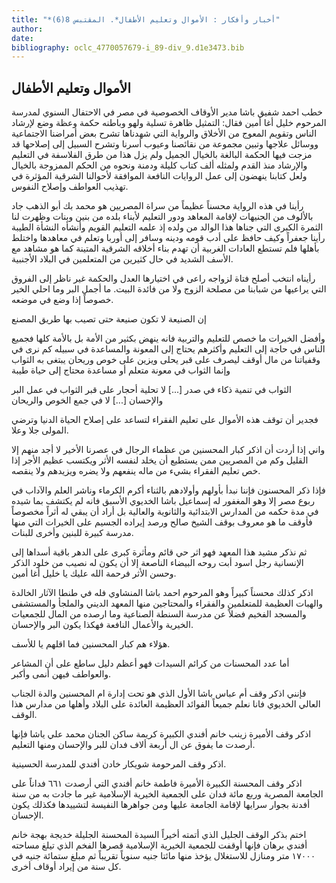 ```yaml
---
title: "*أخبار وأفكار : الأموال وتعليم الأطفال*. المقتبس 8(6)"
author: 
date: 
bibliography: oclc_4770057679-i_89-div_9.d1e3473.bib
---
```




##  الأموال وتعليم الأطفال 


 خطب احمد شفيق باشا مدير الأوقاف الخصوصية في مصر في الاحتفال السنوي لمدرسة المرحوم خليل أغا أمين فقال: التمثيل ظاهرة تسلية ولهو وباطنه حكمة وعظة وضع لإرشاد الناس وتقويم المعوج من الأخلاق والرواية التي شهدناها تشرح بعض أمراضنا الاجتماعية ووسائل علاجها وتبين مجموعة من نقائصنا وعيوب أسرنا وتشرح السبيل إلى إصلاحها قد مزجت فيها الحكمة البالغة بالخيال الجميل ولم يزل هذا من طرق الفلاسفة في التعليم والإرشاد منذ القدم ولمثله  ألف  كتاب كليلة ودمنة ونحوه من الحكم الممزوجة بالخيال ولعل كتابنا ينهضون إلى عمل الروايات النافعة الموافقة لأحوالنا الشرقية المؤثرة في تهذيب العواطف وإصلاح النفوس. 

 رأينا في هذه الرواية محسناً عظيماً من سراة المصريين هو محمد بك أبو الذهب جاد بالألوف من الجنيهات لإقامة المعاهد ودور التعليم لأبناء بلده من بنين وبنات وظهرت لنا الثمرة الكبرى التي جناها هذا الوالد من ولده إذ علمه التعليم القويم وأنشأه النشأة الطيبة رأينا جعفراً وكيف حافظ على أدب قومه ودينه وسافر إلى أوربا وتعلم في معاهدها واختلط بأهلها فلم تستطع العادات الغربية أن تهدم بناء أخلاقه الشرقية المتينة كما هو مشاهد مع الأسف الشديد في حال كثيرين من المتعلمين في البلاد الأجنبية. 

 رأيناه انتخب أصلح فتاة لزواجه راعى في اختيارها العدل والحكمة غير ناظر إلى الفروق التي يراعيها من شبابنا من مصلحة الزوج ولا من فائدة البيت. ما أجمل البر وما احلي الخير خصوصاً إذا وضع في موضعه. 

 إن الصنيعة لا تكون صنيعة   حتى تصيب بها طريق المصنع  

 وأفضل الخيرات ما خصص للتعليم والتربية فانه ينهض بكثير من الأمة بل بالأمة كلها فجميع الناس في حاجة إلى التعليم وأكثرهم يحتاج إلى المعونة والمساعدة في سبيله كم نرى في وقفياتنا من مال أوقف ليصرف على قبر يحلى ويزين على خوص وريحان يبتغى به الثواب وإنما الثواب في معونة متعلم أو مساعدة محتاج إلى حياة طيبة 

 الثواب في تنمية ذكاء في صدر  [...]  لا تحلية أحجار على قبر   الثواب في عمل البر والإحسان  [...]  لا في جمع الخوص والريحان 

 فجدير أن توقف هذه الأموال على تعليم الفقراء لتساعد على إصلاح الحياة الدنيا وترضي المولى جلا وعلا. 

 واني إذا أردت أن اذكر كبار المحسنين من عظماء الرجال في عصرنا الأخير لا أجد منهم إلا القليل وكم من المصريين ممن يستطيع أن يخلد لنفسه الأثر ويكتسب عظيم الأجر إذا خص تعليم الفقراء بشيء من ماله ينفعهم ولا يضره ويزيدهم ولا ينقصه. 

 فإذا ذكر المحسنون فإننا نبدأ بأولهم وأولادهم بالثناء أكرم الكرماء وناشر العلم والآداب في ربوع مصر إلا وهو المغفور له إسماعيل باشا الخديوي الأسبق فانه لم يكتشف بما شيده في مدة حكمه من المدارس الابتدائية والثانوية والعالية بل أراد أن يبقي له أثراً مخصوصاً فأوقف ما هو معروف بوقف الشيخ صالح ورصد إيراده الجسيم على الخيرات التي منها مدرسة كبيرة للبنين وأخرى للبنات. 

 ثم نذكر مشيد هذا المعهد فهو اثر حي قائم ومأثرة كبرى على الدهر باقية أسداها إلى الإنسانية رجل اسود أبت روحه البيضاء الناصعة إلا أن يكون له نصيب من خلود الذكر وحسن الأثر فرحمة الله عليك يا خليل أغا أمين. 

 اذكر كذلك محسناً كبيراً وهو المرحوم احمد باشا المنشاوي فله في طنطا الآثار الخالدة والهبات العظيمة للمتعلمين والفقراء والمحتاجين منها المعهد الديني والملجأ والمستشفى والمسجد الفخيم فضلاً عن مدرسة السنطة الصناعية وما ارصده من المال للجمعيات الخيرية والأعمال النافعة فهكذا يكون البر والإحسان. 

 هؤلاء هم كبار المحسنين فما اقلهم يا للأسف. 

 أما عدد المحسنات من كرائم السيدات فهو أعظم دليل ساطع على أن المشاعر والعواطف فيهن أنمى وأكبر. 

 فإنني اذكر وقف أم عباس باشا الأول الذي هو تحت إدارة ام المحسنين والدة الجناب العالي الخديوي فانا نعلم جميعاً الفوائد العظيمة العائدة على البلاد وأهلها من مدارس هذا الوقف. 

 اذكر وقف الأميرة زينب خانم أفندي الكبيرة كريمة ساكن الجنان محمد علي ياشا فإنها   أرصدت ما يفوق عن ال  أربعة  ألاف  فدان للبر والإحسان ومنها التعليم. 

 اذكر وقف المرحومة شويكار خادن أفندي للمدرسة الحسينية. 

 اذكر وقف المحسنة الكبيرة الأميرة فاطمة خانم أفندي التي أرصدت  ٦٦١  فداناً على الجامعة المصرية وربع  مائة  فدان على الجمعية الخيرية الإسلامية غير ما جادت به من سنة أفدنة بجوار سرايها لإقامة الجامعة عليها ومن جواهرها النفيسة لتشييدها فكذلك يكون الإحسان. 

 اختم بذكر الوقف الجليل الذي أتمته أخيراً السيدة المحسنة الجليلة خديجة بهجة خانم أفندي برهان فإنها أوقفت للجمعية الخيرية الإسلامية قصرها الفخم الذي تيلغ مساحته  ١٧٠٠٠  متر ومنازل للاستغلال يؤخذ منها مائتا جنيه سنوياً تقريباً ثم مبلغ  ستمائة  جنيه في كل سنة من إيراد أوقاف أخرى. 
